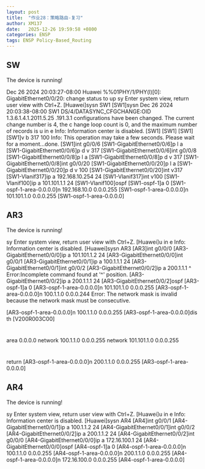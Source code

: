 ```yaml
---
layout: post
title:  "作业28：策略路由-复习"
author: XM137
date:   2025-12-26 19:59:58 +0800
categories: ENSP
tags: ENSP Policy-Based_Routing
---
```



## SW
The device is running!

<Huawei>
Dec 26 2024 20:03:27-08:00 Huawei %%01PHY/1/PHY(l)[0]:    GigabitEthernet0/0/20:
 change status to up
<Huawei>sy
Enter system view, return user view with Ctrl+Z.
[Huawei]sysn SW1
[SW1]sysn 
Dec 26 2024 20:03:38-08:00 SW1 DS/4/DATASYNC_CFGCHANGE:OID 1.3.6.1.4.1.2011.5.25
.191.3.1 configurations have been changed. The current change number is 4, the c
hange loop count is 0, and the maximum number of records is u in e
Info: Information center is disabled.
[SW1]
[SW1]
[SW1]
[SW1]v b 317 100
Info: This operation may take a few seconds. Please wait for a moment...done.
[SW1]int g0/0/6
[SW1-GigabitEthernet0/0/6]p l a
[SW1-GigabitEthernet0/0/6]p d v 317
[SW1-GigabitEthernet0/0/6]int g0/0/8
[SW1-GigabitEthernet0/0/8]p l a
[SW1-GigabitEthernet0/0/8]p d v 317
[SW1-GigabitEthernet0/0/8]int g0/0/20
[SW1-GigabitEthernet0/0/20]p l a
[SW1-GigabitEthernet0/0/20]p d v 100
[SW1-GigabitEthernet0/0/20]int v317
[SW1-Vlanif317]ip a 192.168.10.254 24
[SW1-Vlanif317]int v100
[SW1-Vlanif100]ip a 101.101.1.1 24
[SW1-Vlanif100]ospf
[SW1-ospf-1]a 0
[SW1-ospf-1-area-0.0.0.0]n 192.168.10.0 0.0.0.255
[SW1-ospf-1-area-0.0.0.0]n 101.101.1.0 0.0.0.255
[SW1-ospf-1-area-0.0.0.0]




## AR3
The device is running!

<Huawei>sy
Enter system view, return user view with Ctrl+Z.
[Huawei]u in e
Info: Information center is disabled.
[Huawei]sysn AR3
[AR3]int g0/0/0
[AR3-GigabitEthernet0/0/0]ip a 101.101.1.2 24
[AR3-GigabitEthernet0/0/0]int g0/0/1
[AR3-GigabitEthernet0/0/1]ip a 100.1.1.1 24
[AR3-GigabitEthernet0/0/1]int g0/0/2
[AR3-GigabitEthernet0/0/2]ip a 200.1.1.1
                                         ^
Error:Incomplete command found at '^' position.
[AR3-GigabitEthernet0/0/2]ip a 200.1.1.1 24
[AR3-GigabitEthernet0/0/2]ospf
[AR3-ospf-1]a 0
[AR3-ospf-1-area-0.0.0.0]n 101.101.1.0 0.0.0.255
[AR3-ospf-1-area-0.0.0.0]n 100.1.1.0 0.0.0.244
Error: The network mask is invalid because the network mask must be consecutive.

[AR3-ospf-1-area-0.0.0.0]n 100.1.1.0 0.0.0.255
[AR3-ospf-1-area-0.0.0.0]dis th
[V200R003C00]
#
 area 0.0.0.0 
  network 100.1.1.0 0.0.0.255 
  network 101.101.1.0 0.0.0.255 
#
return
[AR3-ospf-1-area-0.0.0.0]n 200.1.1.0 0.0.0.255
[AR3-ospf-1-area-0.0.0.0]

## AR4
The device is running!

<Huawei>sy
Enter system view, return user view with Ctrl+Z.
[Huawei]u in e
Info: Information center is disabled.
[Huawei]sysn AR4
[AR4]int g0/0/1
[AR4-GigabitEthernet0/0/1]ip a 100.1.1.2 24
[AR4-GigabitEthernet0/0/1]int g0/0/2
[AR4-GigabitEthernet0/0/2]ip a 200.1.1.2 24
[AR4-GigabitEthernet0/0/2]int g0/0/0
[AR4-GigabitEthernet0/0/0]ip a 172.16.100.1 24
[AR4-GigabitEthernet0/0/0]ospf
[AR4-ospf-1]a 0
[AR4-ospf-1-area-0.0.0.0]n 100.1.1.0 0.0.0.255
[AR4-ospf-1-area-0.0.0.0]n 200.1.1.0 0.0.0.255
[AR4-ospf-1-area-0.0.0.0]n 172.16.100.0 0.0.0.255
[AR4-ospf-1-area-0.0.0.0]







